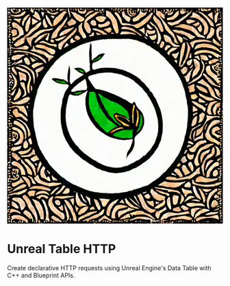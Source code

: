![Alt text](Resources/Icon768.png?raw=true "Unreal Table HTTP")

# Unreal Table HTTP
Create declarative HTTP requests using Unreal Engine's Data Table with C++ and Blueprint APIs.

